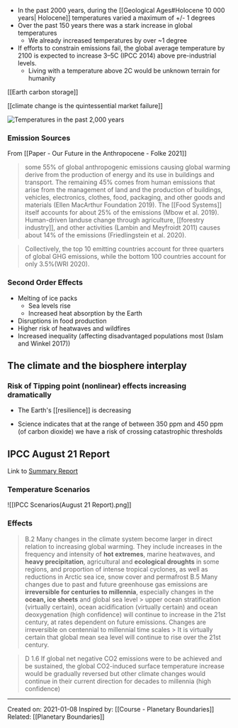 - In the past 2000 years, during the [[Geological Ages#Holocene 10 000 years| Holocene]] temperatures varied a maximum of +/- 1 degrees
- Over the past 150 years there was a stark increase in global temperatures
	- We already increased temperatures by over ~1 degree 
- If efforts to constrain emissions fail, the global average temperature by 2100 is expected to increase 3–5C (IPCC 2014) above pre-industrial levels.
	- Living with a temperature above 2C would be unknown terrain for humanity

[[Earth carbon storage]]

[[climate change is the quintessential market failure]]


![Temperatures in the past 2,000 years](https://external-content.duckduckgo.com/iu/?u=https%3A%2F%2Fupload.wikimedia.org%2Fwikipedia%2Fcommons%2Fthumb%2Ff%2Ff8%2F2000%252B_year_global_temperature_including_Medieval_Warm_Period_and_Little_Ice_Age_-_Ed_Hawkins.svg%2F1200px-2000%252B_year_global_temperature_including_Medieval_Warm_Period_and_Little_Ice_Age_-_Ed_Hawkins.svg.png&f=1&nofb=1)

### Emission Sources
From [[Paper - Our Future in the Anthropocene - Folke 2021]]

> some 55% of global anthropogenic emissions causing global warming derive from the production of energy and its use in buildings and transport. The remaining 45% comes from human emissions that arise from the management of land and the production of buildings, vehicles, electronics, clothes, food, packaging, and other goods and materials (Ellen MacArthur Foundation 2019). The [[Food Systems]] itself accounts for about 25% of the emissions (Mbow et al. 2019). Human-driven landuse change through agriculture, [[forestry industry]], and other activities (Lambin and Meyfroidt 2011) causes about 14% of the emissions (Friedlingstein et al. 2020).

> Collectively, the top 10 emitting countries account for three quarters of global GHG emissions, while the bottom 100 countries account for only 3.5%(WRI 2020).



### Second Order Effects
- Melting of ice packs
	- Sea levels rise
	- Increased heat absorption by the Earth
- Disruptions in food production
- Higher risk of heatwaves and wildfires
- Increased inequality (affecting disadvantaged populations most (Islam and
Winkel 2017))

## The climate and the biosphere interplay
### Risk of Tipping point (nonlinear) effects increasing dramatically
- The Earth's [[resilience]] is decreasing


- Science indicates that at the range of between 350 ppm and 450 ppm (of carbon dioxide) we have a risk of crossing catastrophic thresholds


## IPCC August 21 Report
Link to [Summary Report](https://www.ipcc.ch/report/ar6/wg1/downloads/report/IPCC_AR6_WGI_SPM.pdf)
### Temperature Scenarios
![[IPCC Scenarios(August 21 Report).png]]

### Effects
> B.2 Many changes in the climate system become larger in direct relation to increasing global warming. They include increases in the frequency and intensity of **hot extremes**, marine heatwaves, and **heavy precipitation**, agricultural and **ecological droughts** in some regions, and proportion of intense tropical cyclones, as well as reductions in Arctic sea ice, snow cover and permafrost
> B.5 Many changes due to past and future greenhouse gas emissions are **irreversible for centuries to millennia**, especially changes in the **ocean, ice sheets** and global sea level
	> upper ocean stratification (virtually certain), ocean acidification (virtually certain) and ocean deoxygenation (high confidence) will continue to increase in the 21st century, at rates dependent on future emissions. Changes are irreversible on centennial to millennial time scales 
	> It is virtually certain that global mean sea level will continue to rise over the 21st century.

> D 1.6 If global net negative CO2 emissions were to be achieved and be sustained, the global CO2-induced surface temperature increase would be gradually reversed but other climate changes would continue in their current direction for decades to millennia (high confidence)

-------------------
Created on: 2021-01-08
Inspired by: [[Course - Planetary Boundaries]]
Related: [[Planetary Boundaries]]